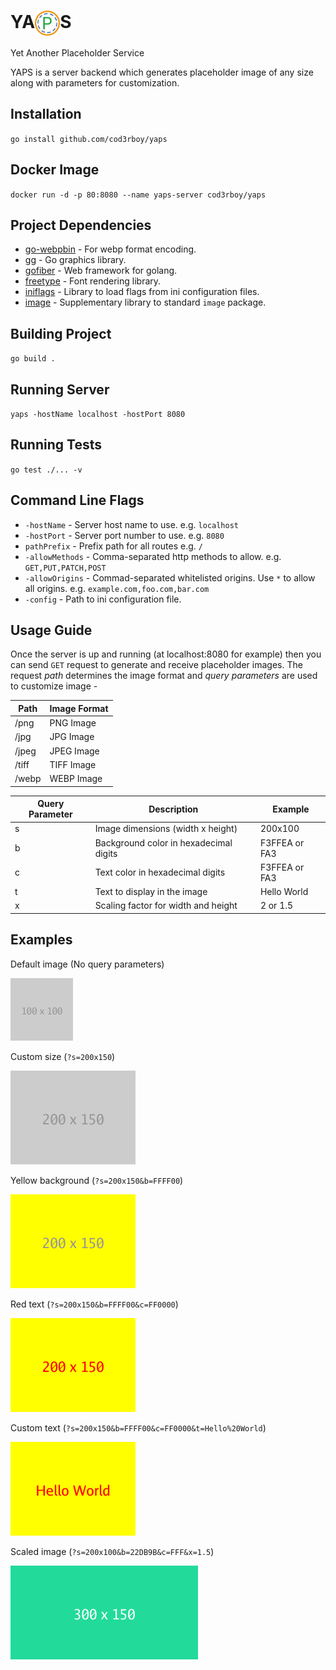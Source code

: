 # <div><span>YA</span><img src="./assets/logo.svg" width="40" height="40" alt="logo" align="center"><span>S</span></div>

Yet Another Placeholder Service

YAPS is a server backend which generates placeholder image of any size along with parameters for customization.

## Installation

`go install github.com/cod3rboy/yaps`

## Docker Image

`docker run -d -p 80:8080 --name yaps-server cod3rboy/yaps`

## Project Dependencies

- [go-webpbin](https://pkg.go.dev/github.com/nickalie/go-webpbin) - For webp format encoding.
- [gg](https://github.com/fogleman/gg) - Go graphics library.
- [gofiber](https://github.com/gofiber/fiber/v2) - Web framework for golang.
- [freetype](https://github.com/golang/freetype) - Font rendering library.
- [iniflags](https://github.com/vharitonsky/iniflags) - Library to load flags from ini configuration files.
- [image](https://pkg.go.dev/golang.org/x/image) - Supplementary library to standard `image` package.

## Building Project

`go build .`

## Running Server

`yaps -hostName localhost -hostPort 8080`

## Running Tests

`go test ./... -v`

## Command Line Flags

- `-hostName` - Server host name to use. e.g. `localhost`
- `-hostPort` - Server port number to use. e.g. `8080`
- `pathPrefix` - Prefix path for all routes e.g. `/`
- `-allowMethods` - Comma-separated http methods to allow. e.g. `GET,PUT,PATCH,POST`
- `-allowOrigins` - Commad-separated whitelisted origins. Use `*` to allow all origins. e.g. `example.com,foo.com,bar.com`
- `-config` - Path to ini configuration file.

## Usage Guide

Once the server is up and running (at localhost:8080 for example) then you can send `GET` request to generate and receive placeholder images. The request _path_ determines the image format and _query parameters_ are used to customize image -

| Path  | Image Format |
| ----- | ------------ |
| /png  | PNG Image    |
| /jpg  | JPG Image    |
| /jpeg | JPEG Image   |
| /tiff | TIFF Image   |
| /webp | WEBP Image   |

| Query Parameter | Description                            | Example       |
| --------------- | -------------------------------------- | ------------- |
| s               | Image dimensions (width x height)      | 200x100       |
| b               | Background color in hexadecimal digits | F3FFEA or FA3 |
| c               | Text color in hexadecimal digits       | F3FFEA or FA3 |
| t               | Text to display in the image           | Hello World   |
| x               | Scaling factor for width and height    | 2 or 1.5      |

## Examples

Default image (No query parameters)

![Default Image](assets/examples/default.png)

Custom size (`?s=200x150`)

![Custom Size](assets/examples/custom_size.png)

Yellow background (`?s=200x150&b=FFFF00`)

![Yellow Background](assets/examples/yellow_background.png)

Red text (`?s=200x150&b=FFFF00&c=FF0000`)

![Red Text](assets/examples/red_text.png)

Custom text (`?s=200x150&b=FFFF00&c=FF0000&t=Hello%20World`)

![Custom Text](assets/examples/custom_text.png)

Scaled image (`?s=200x100&b=22DB9B&c=FFF&x=1.5`)

![Scaled Image](assets/examples/scaled_image.png)
